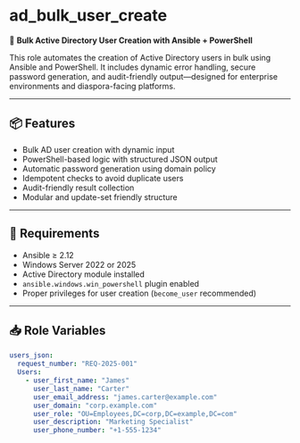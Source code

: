 # ad_bulk_user_create

🔐 **Bulk Active Directory User Creation with Ansible + PowerShell**

This role automates the creation of Active Directory users in bulk using Ansible and PowerShell. It includes dynamic error handling, secure password generation, and audit-friendly output—designed for enterprise environments and diaspora-facing platforms.

---

## 📦 Features

- Bulk AD user creation with dynamic input
- PowerShell-based logic with structured JSON output
- Automatic password generation using domain policy
- Idempotent checks to avoid duplicate users
- Audit-friendly result collection
- Modular and update-set friendly structure

---

## 🧰 Requirements

- Ansible ≥ 2.12
- Windows Server 2022 or 2025
- Active Directory module installed
- `ansible.windows.win_powershell` plugin enabled
- Proper privileges for user creation (`become_user` recommended)

---

## 📥 Role Variables

```yaml
users_json:
  request_number: "REQ-2025-001"
  Users:
    - user_first_name: "James"
      user_last_name: "Carter"
      user_email_address: "james.carter@example.com"
      user_domain: "corp.example.com"
      user_role: "OU=Employees,DC=corp,DC=example,DC=com"
      user_description: "Marketing Specialist"
      user_phone_number: "+1-555-1234"
